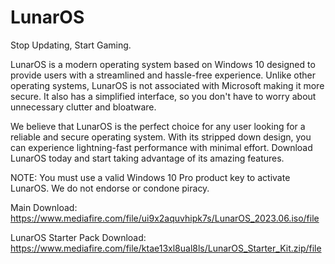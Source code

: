# LunarOS
Stop Updating, Start Gaming.

LunarOS is a modern operating system based on Windows 10 designed to provide users with a streamlined and hassle-free experience. Unlike other operating systems, LunarOS is not associated with Microsoft making it more secure. It also has a simplified interface, so you don't have to worry about unnecessary clutter and bloatware.

We believe that LunarOS is the perfect choice for any user looking for a reliable and secure operating system. With its stripped down design, you can experience lightning-fast performance with minimal effort. Download LunarOS today and start taking advantage of its amazing features.

NOTE: You must use a valid Windows 10 Pro product key to activate LunarOS. We do not endorse or condone piracy.

Main Download:
https://www.mediafire.com/file/ui9x2aquvhipk7s/LunarOS_2023.06.iso/file

LunarOS Starter Pack Download:
https://www.mediafire.com/file/ktae13xl8ual8ls/LunarOS_Starter_Kit.zip/file
